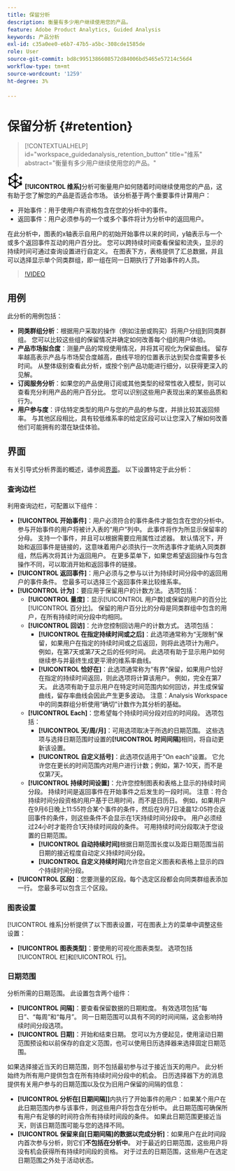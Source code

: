```yaml
---
title: 保留分析
description: 衡量有多少用户继续使用您的产品。
feature: Adobe Product Analytics, Guided Analysis
keywords: 产品分析
exl-id: c35a0ee0-e6b7-47b5-a5bc-308cde1585de
role: User
source-git-commit: bd8c9951386608572d84006bd5465e57214c56d4
workflow-type: tm+mt
source-wordcount: '1259'
ht-degree: 3%

---
```


# 保留分析 {#retention}

<!-- markdownlint-disable MD034 -->

>[!CONTEXTUALHELP]
>id="workspace_guidedanalysis_retention_button"
>title="维系"
>abstract="衡量有多少用户继续使用您的产品。"

<!-- markdownlint-enable MD034 -->

![维系](/help/assets/icons/Retention.svg) **[!UICONTROL 维系]**&#x200B;分析可衡量用户如何随着时间继续使用您的产品，这有助于您了解您的产品是否适合市场。 该分析基于两个重要事件计算用户：

* 开始事件：用于使用户有资格包含在您的分析中的事件。
* 返回事件：用户必须参与的一个或多个事件将计为分析中的返回用户。

在此分析中，图表的x轴表示自用户的初始开始事件以来的时间，y轴表示与一个或多个返回事件互动的用户百分比。 您可以跨持续时间查看保留和流失，显示的持续时间可通过查询设置进行自定义。 在图表下方，表格提供了汇总数据，并且可以选择显示单个同类群组，即一组在同一日期执行了开始事件的人员。

>[!VIDEO](https://video.tv.adobe.com/v/3430503/?quality=12&learn=on)


## 用例

此分析的用例包括：

* **同类群组分析**：根据用户采取的操作（例如注册或购买）将用户分组到同类群组。 您可以比较这些组的保留情况并确定如何改善每个组的用户体验。
* **产品市场拟合度**：测量产品的常规使用情况，并将其可视化为保留曲线。 留存率越高表示产品与市场契合度越高，曲线平坦的位置表示达到契合度需要多长时间。 从整体级别查看此分析，或按个别产品功能进行细分，以获得更深入的见解。
* **订阅服务分析**：如果您的产品使用订阅或其他类型的经常性收入模型，则可以查看充分利用产品的用户百分比。 您可以识别这些用户表现出来的某些品质和行为。
* **用户参与度**：评估特定类型的用户与您的产品的参与度，并排比较其返回频率。 与其他区段相比，具有较低维系率的给定区段可以让您深入了解如何改善他们可能拥有的潜在缺佳体验。

## 界面

有关引导式分析界面的概述，请参阅[界面](../overview.md#interface)。 以下设置特定于此分析：

### 查询边栏

利用查询边栏，可配置以下组件：

* **[!UICONTROL 开始事件]**：用户必须符合的事件条件才能包含在您的分析中。 参与开始事件的用户将被计入表的“用户”列中。 此事件将作为所显示保留率的分母。 支持一个事件，并且可以根据需要应用属性过滤器。 默认情况下，开始和返回事件是链接的，这意味着用户必须执行一次所选事件才能纳入同类群组，然后再次将其计为返回用户。 在更多菜单下，如果您希望返回操作与包含操作不同，可以取消开始和返回事件的链接。
* **[!UICONTROL 返回事件]**：用户必须与之参与以计为持续时间分段中的返回用户的事件条件。 您最多可以选择三个返回事件来比较维系率。
* **[!UICONTROL 计为]**：要应用于保留用户的计数方法。 选项包括：
   * **[!UICONTROL 量度]**：显示[!UICONTROL 用户数]或保留的用户的百分比[!UICONTROL 百分比]。 保留的用户百分比的分母是同类群组中包含的用户，在所有持续时间分段中均相同。
   * **[!UICONTROL 回访]**：允许您控制回访用户的计数方式。 选项包括：
      * **[!UICONTROL 在指定持续时间或之后]**：此选项通常称为“无限制”保留，如果用户在指定的持续时间或之后返回，则将此选项计为用户。 例如，在第7天或第7天之后的任何时间。 此选项有助于显示用户如何继续参与并最终生成更平滑的维系率曲线。
      * **[!UICONTROL 恰好在]**：此选项通常称为“有界”保留，如果用户恰好在指定的持续时间返回，则此选项将计算该用户。 例如，完全在第7天。 此选项有助于显示用户在特定时间范围内如何回访，并生成保留曲线，留存率曲线会因此产生更多波动。 注意：Analysis Workspace中的同类群组分析使用“确切”计数作为其分析的基础。
   * **[!UICONTROL Each]**：您希望每个持续时间分段对应的时间段。 选项包括：
      * **[!UICONTROL 天/周/月]**：可用选项取决于所选的日期范围。 这些选项与选择日期范围时设置的&#x200B;**[!UICONTROL 时间间隔]**&#x200B;相同，将自动更新该设置。
      * **[!UICONTROL 自定义括号]**：此选项仅适用于“On each”设置。 它允许您在更长的时间范围内对用户进行计数；例如，第7-10天，而不是仅第7天。
   * **[!UICONTROL 持续时间设置]**：允许您控制图表和表格上显示的持续时间分段。 持续时间是返回事件在开始事件之后发生的一段时间。 注意：符合持续时间分段资格的用户基于已用时间，而不是日历日。 例如，如果用户在9月6日晚上11:55符合某个事件的条件，然后在9月7日凌晨12:05符合返回事件的条件，则这些条件不会显示在1天持续时间分段中。 用户必须经过24小时才能符合1天持续时间段的条件。 可用持续时间分段取决于您设置的日期范围。
      * **[!UICONTROL 自动持续时间]**&#x200B;根据日期范围长度以及距日期范围当前日期的接近程度自动定义持续时间分段。
      * **[!UICONTROL 自定义持续时间]**&#x200B;允许您自定义图表和表格上显示的四个持续时间分段。
* **[!UICONTROL 区段]**：您要测量的区段。每个选定区段都会向同类群组表添加一行。 您最多可以包含三个区段。

### 图表设置

[!UICONTROL 维系]分析提供了以下图表设置，可在图表上方的菜单中调整这些设置：

* **[!UICONTROL 图表类型]**：要使用的可视化图表类型。 选项包括[!UICONTROL 栏]和[!UICONTROL 行]。

### 日期范围

分析所需的日期范围。 此设置包含两个组件：

* **[!UICONTROL 间隔]**：要查看保留数据的日期粒度。 有效选项包括“每日”、“每周”和“每月”。 同一日期范围可以具有不同的时间间隔，这会影响持续时间分段选项。
* **[!UICONTROL 日期]**：开始和结束日期。 您可以为方便起见，使用滚动日期范围预设和以前保存的自定义范围，也可以使用日历选择器来选择固定日期范围。

如果选择接近当天的日期范围，则不包括最初参与过于接近当天的用户。 此分析始终为所有用户提供包含在所有持续时间分段中的机会。 日历选择器下方的消息提供有关用户参与的日期范围以及仅为旧用户保留的间隔的信息：

* **[!UICONTROL 分析在[日期间隔]]**&#x200B;内执行了开始事件的用户：如果某个用户在此日期范围内参与该事件，则这些用户将包含在分析中。 此日期范围可确保所有用户有足够的时间符合所有持续时间段的条件。 如果此日期范围更接近当天，则该日期范围可能与您的选择不同。
* **[!UICONTROL 保留来自[日期间隔]的数据以完成分析]**：如果用户在此时间段内首次参与分析，则它们&#x200B;**不包括在分析中**。 对于最近的日期范围，这些用户将没有机会获得所有持续时间段的资格。 对于过去的日期范围，这些用户在选定日期范围之外处于活动状态。

<!--
## Example

See below for an example of the analysis.

![Retention](../assets/retention.png)

-->